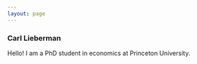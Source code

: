 ```yaml
---
layout: page
---
```


### Carl Lieberman

Hello! I am a PhD student in economics at Princeton University.

